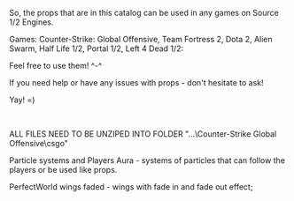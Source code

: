 So, the props that are in this catalog can be used in any games on Source 1/2 Engines.

Games: Counter-Strike: Global Offensive, Team Fortress 2, Dota 2, Alien Swarm, Half Life 1/2, Portal 1/2, Left 4 Dead 1/2:

Feel free to use them! ^-^

If you need help or have any issues with props - don't hesitate to ask!

Yay! =)

 



ALL FILES NEED TO BE UNZIPED INTO FOLDER "...\Counter-Strike Global Offensive\csgo"

Particle systems and Players Aura - systems of particles that can follow the players or be used like props.

PerfectWorld wings faded - wings with fade in and fade out effect;

